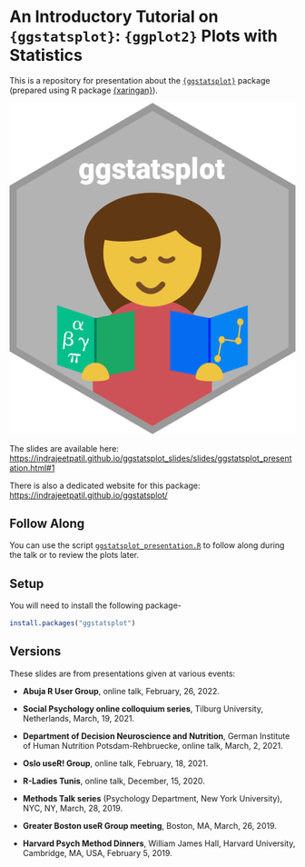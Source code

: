 # An Introductory Tutorial on `{ggstatsplot}`: `{ggplot2}` Plots with Statistics

This is a repository for presentation about the
[`{ggstatsplot}`](https://indrajeetpatil.github.io/ggstatsplot/) package (prepared
using R package [{xaringan}](https://github.com/yihui/xaringan)).

[![](docs/slides/images/hex-ggstatsplot.png)](https://indrajeetpatil.github.io/ggstatsplot_slides/slides/ggstatsplot_presentation.html#1)

The slides are available here:<br>
<https://indrajeetpatil.github.io/ggstatsplot_slides/slides/ggstatsplot_presentation.html#1>

There is also a dedicated website for this package:<br>
<https://indrajeetpatil.github.io/ggstatsplot/>

## Follow Along

You can use the script
[`ggstatsplot_presentation.R`](https://github.com/IndrajeetPatil/ggstatsplot_slides/blob/main/docs/slides/ggstatsplot_presentation.R)
to follow along during the talk or to review the plots later.

## Setup

You will need to install the following package-

```r
install.packages("ggstatsplot")
```

## Versions

These slides are from presentations given at various events:

  - **Abuja R User Group**, online talk, February, 26, 2022.

  - **Social Psychology online colloquium series**, Tilburg University,
    Netherlands, March, 19, 2021.

  - **Department of Decision Neuroscience and Nutrition**, German Institute of
    Human Nutrition Potsdam-Rehbruecke, online talk, March, 2, 2021.

  - **Oslo useR! Group**, online talk, February, 18, 2021.

  - **R-Ladies Tunis**, online talk, December, 15, 2020.

  - **Methods Talk series** (Psychology Department, New York University), NYC,
    NY, March, 28, 2019.

  - **Greater Boston useR Group meeting**, Boston, MA, March, 26, 2019.

  - **Harvard Psych Method Dinners**, William James Hall, Harvard University,
    Cambridge, MA, USA, February 5, 2019.
